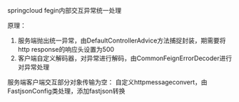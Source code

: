 springcloud fegin内部交互异常统一处理

原理：
1. 服务端抛出统一异常，由DefaultControllerAdvice方法捕捉封装，期需要将http response的响应头设置为500
2. 客户端自定义解码器，对异常进行解码，由CommonFeignErrorDecoder进行对异常处理


服务端客户端交互部分对象传输为空：
  自定义httpmessageconvert，由FastjsonConfig类处理，添加fastjson转换